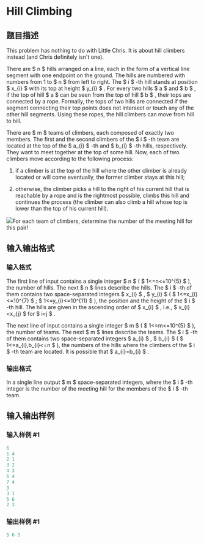 # Hill Climbing

## 题目描述

This problem has nothing to do with Little Chris. It is about hill climbers instead (and Chris definitely isn't one).

There are $ n $ hills arranged on a line, each in the form of a vertical line segment with one endpoint on the ground. The hills are numbered with numbers from 1 to $ n $ from left to right. The $ i $ -th hill stands at position $ x_{i} $ with its top at height $ y_{i} $ . For every two hills $ a $ and $ b $ , if the top of hill $ a $ can be seen from the top of hill $ b $ , their tops are connected by a rope. Formally, the tops of two hills are connected if the segment connecting their top points does not intersect or touch any of the other hill segments. Using these ropes, the hill climbers can move from hill to hill.

There are $ m $ teams of climbers, each composed of exactly two members. The first and the second climbers of the $ i $ -th team are located at the top of the $ a_{i} $ -th and $ b_{i} $ -th hills, respectively. They want to meet together at the top of some hill. Now, each of two climbers move according to the following process:

1. if a climber is at the top of the hill where the other climber is already located or will come eventually, the former climber stays at this hill;

2. otherwise, the climber picks a hill to the right of his current hill that is reachable by a rope and is the rightmost possible, climbs this hill and continues the process (the climber can also climb a hill whose top is lower than the top of his current hill).

![](https://cdn.luogu.com.cn/upload/vjudge_pic/CF406D/18474a63aa39fe0525ef153aa056faf1ff26cb33.png)For each team of climbers, determine the number of the meeting hill for this pair!

## 输入输出格式

### 输入格式

The first line of input contains a single integer $ n $ ( $ 1<=n<=10^{5} $ ), the number of hills. The next $ n $ lines describe the hills. The $ i $ -th of them contains two space-separated integers $ x_{i} $ , $ y_{i} $ ( $ 1<=x_{i}<=10^{7} $ ; $ 1<=y_{i}<=10^{11} $ ), the position and the height of the $ i $ -th hill. The hills are given in the ascending order of $ x_{i} $ , i.e., $ x_{i}&lt;x_{j} $ for $ i&lt;j $ .

The next line of input contains a single integer $ m $ ( $ 1<=m<=10^{5} $ ), the number of teams. The next $ m $ lines describe the teams. The $ i $ -th of them contains two space-separated integers $ a_{i} $ , $ b_{i} $ ( $ 1<=a_{i},b_{i}<=n $ ), the numbers of the hills where the climbers of the $ i $ -th team are located. It is possible that $ a_{i}=b_{i} $ .

### 输出格式

In a single line output $ m $ space-separated integers, where the $ i $ -th integer is the number of the meeting hill for the members of the $ i $ -th team.

## 输入输出样例

### 输入样例 #1

```cpp
6
1 4
2 1
3 2
4 3
6 4
7 4
3
3 1
5 6
2 3

```
### 输出样例 #1

```cpp
5 6 3 

```
